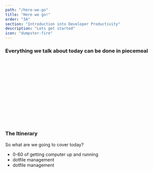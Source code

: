 ```yaml
---
path: "/here-we-go"
title: "Here we go!"
order: "3A"
section: "Introduction into Developer Productivity"
description: "Lets get started"
icon: "dumpster-fire"
---
```


### Everything we talk about today can be done in piecemeal

<br />
<br />
<br />
<br />
<br />
<br />
<br />
<br />
<br />
<br />
<br />
<br />

### The Itinerary
So what are we going to cover today?

* 0-60 of getting computer up and running
* dotfile management
* dotfile management
